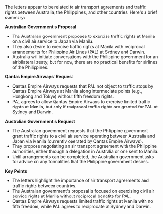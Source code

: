 The letters appear to be related to air transport agreements and traffic rights between Australia, the Philippines, and other countries. Here's a brief summary:

**Australian Government's Proposal**

* The Australian government proposes to exercise traffic rights at Manila on a civil air service to Japan via Manila.
* They also desire to exercise traffic rights at Manila with reciprocal arrangements for Philippine Air Lines (PAL) at Sydney and Darwin.
* Australia will initiate conversations with the Philippine government for an air bilateral treaty, but for now, there are no practical benefits for airlines of the Philippines.

**Qantas Empire Airways' Request**

* Qantas Empire Airways requests that PAL not object to traffic stops by Qantas Empire Airways at Manila along intermediate points (e.g., Hongkong and Tokyo) without fifth freedom rights.
* PAL agrees to allow Qantas Empire Airways to exercise limited traffic rights at Manila, but only if reciprocal traffic rights are granted for PAL at Sydney and Darwin.

**Australian Government's Request**

* The Australian government requests that the Philippine government grant traffic rights to a civil air service operating between Australia and Japan via Manila (currently operated by Qantas Empire Airways).
* They propose negotiating an air transport agreement with the Philippine authorities, either through a delegation in Australia or one sent to Manila.
* Until arrangements can be completed, the Australian government asks for advice on any formalities that the Philippine government desires.

**Key Points**

* The letters highlight the importance of air transport agreements and traffic rights between countries.
* The Australian government's proposal is focused on exercising civil air service rights at Manila without reciprocal benefits for PAL.
* Qantas Empire Airways requests limited traffic rights at Manila with no fifth freedom, while PAL agrees to reciprocate at Sydney and Darwin.